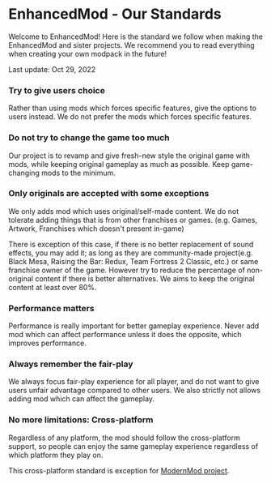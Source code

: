 # EnhancedMod - Our Standards
Welcome to EnhancedMod! Here is the standard we follow when making the EnhancedMod and sister projects. We recommend you to read everything when creating your own modpack in the future!

Last update: Oct 29, 2022

### Try to give users choice
Rather than using mods which forces specific features, give the options to users instead. We do not prefer the mods which forces specific features.

### Do not try to change the game too much
Our project is to revamp and give fresh-new style the original game with mods, while keeping original gameplay as much as possible. Keep game-changing mods to the minimum.

### Only originals are accepted with some exceptions
We only adds mod which uses original/self-made content. We do not tolerate adding things that is from other franchises or games. (e.g. Games, Artwork, Franchises which doesn't present in-game)

There is exception of this case, if there is no better replacement of sound effects, you may add it; as long as they are community-made project(e.g. Black Mesa, Raising the Bar: Redux, Team Fortress 2 Classic, etc.) or same franchise owner of the game.
However try to reduce the percentage of non-original content if there is better alternatives. We aims to keep the original content at least over 80%.

### Performance matters
Performance is really important for better gameplay experience. Never add mod which can affect performance unless it does the opposite, which improves performance.

### Always remember the fair-play
We always focus fair-play experience for all player, and do not want to give users unfair advantage compared to other users. We also strictly not allows adding mod which can affect the gameplay.

### No more limitations: Cross-platform
Regardless of any platform, the mod should follow the cross-platform support, so people can enjoy the same gameplay experience regardless of which platform they play on.

This cross-platform standard is exception for [ModernMod project](https://github.com/MysticMoonlight/ModernMod).
